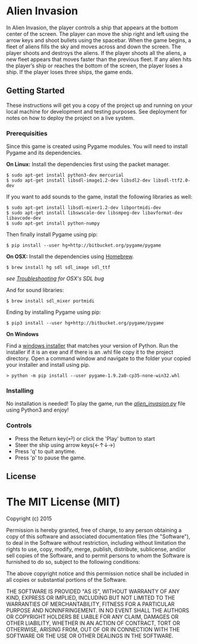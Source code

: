 # Alien Invasion

In Alien Invasion, the player controls a ship that appears at the bottom center of the screen. The player can move the ship right and left using the arrow keys and shoot bullets using the spacebar. When the game begins, a fleet of aliens fills the sky and moves across and down the screen. The player shoots and destroys the aliens. If the player shoots all the aliens, a new fleet appears that moves faster than the previous fleet. If any alien hits the player’s ship or reaches the bottom of the screen, the player loses a ship. If the player loses three ships, the game ends.

## Getting Started

These instructions will get you a copy of the project up and running on your local machine for development and testing purposes. See deployment for notes on how to deploy the project on a live system.

### Prerequisities

Since this game is created using Pygame modules. You will need to install Pygame and its dependencies.

**On Linux:**
Install the dependencies first using the packet manager.
```
$ sudo apt-get install python3-dev mercurial
$ sudo apt-get install libsdl-image1.2-dev libsdl2-dev libsdl-ttf2.0-dev
```
If you want to add sounds to the game, install the following libraries as well:
```
$ sudo apt-get install libsdl-mixer1.2-dev libportmidi-dev
$ sudo apt-get install libswscale-dev libsmpeg-dev libavformat-dev libavcode-dev
$ sudo apt-get install python-numpy
```
Then finally install Pygame using pip:
```
$ pip install --user hg+http://bitbucket.org/pygame/pygame
```

**On OSX:**
Install the dependencies using [Homebrew](brew.sh).
```
$ brew install hg sdl sdl_image sdl_ttf
```
*see [Troubleshooting](#troubleshooting) for OSX's SDL bug*

And for sound libraries:
```
$ brew install sdl_mixer portmidi
```

Ending by installing Pygame using pip:
```
$ pip3 install --user hg+http://bitbucket.org/pygame/pygame
```

**On Windows**

Find a [windows installer](https://bitbucket.org/pygame/pygame/downloads/) that matches your version of Python.
Run the installer if it is an exe and if there is an .whl file copy it to the project directory.
Open a command window and navigate to the folder your copied your installer and install using pip.
```
> python -m pip install --user pygame-1.9.2a0-cp35-none-win32.whl
```

### Installing

No installation is needed! To play the game, run the *[alien_invasion.py](alien_invasion.py)* file using Python3 and enjoy!

### Controls

* Press the Return key(⏎) or click the 'Play' button to start
* Steer the ship using arrow keys(←↑↓→)
* Press 'q' to quit anytime.
* Press 'p' to pause the game.

## License

The MIT License (MIT)
=====================

Copyright (c) 2015

Permission is hereby granted, free of charge, to any person obtaining a copy
of this software and associated documentation files (the "Software"), to deal
in the Software without restriction, including without limitation the rights
to use, copy, modify, merge, publish, distribute, sublicense, and/or sell
copies of the Software, and to permit persons to whom the Software is
furnished to do so, subject to the following conditions:

The above copyright notice and this permission notice shall be included in all
copies or substantial portions of the Software.

THE SOFTWARE IS PROVIDED "AS IS", WITHOUT WARRANTY OF ANY KIND, EXPRESS OR
IMPLIED, INCLUDING BUT NOT LIMITED TO THE WARRANTIES OF MERCHANTABILITY,
FITNESS FOR A PARTICULAR PURPOSE AND NONINFRINGEMENT. IN NO EVENT SHALL THE
AUTHORS OR COPYRIGHT HOLDERS BE LIABLE FOR ANY CLAIM, DAMAGES OR OTHER
LIABILITY, WHETHER IN AN ACTION OF CONTRACT, TORT OR OTHERWISE, ARISING FROM,
OUT OF OR IN CONNECTION WITH THE SOFTWARE OR THE USE OR OTHER DEALINGS IN THE
SOFTWARE.
